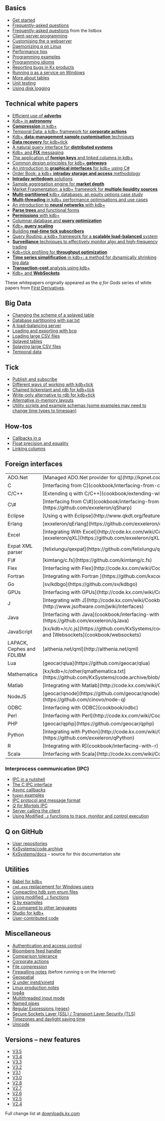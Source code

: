 ## <i class="fa fa-mortar-board"></i> Basics

* [Get started](learn)
* [Frequently-asked questions](cookbook/faq)
* [Frequently-asked questions](http://code.kx.com/wiki/FAQ) from the listbox
* [Client-server programming](cookbook/client-server)
* [Customising the q webserver](http://code.kx.com/wiki/Cookbook/CustomWeb)
* [Daemonizing q on Linux](http://code.kx.com/wiki/Cookbook/Daemon)
* [Performance tips](cookbook/performance-tips)
* [Programming examples](cookbook/programming-examples)
* [Programming idioms](cookbook/programming-idioms)
* [Reporting bugs in Kx products](http://code.kx.com/wiki/BugReporting)
* [Running q as a service on Windows](http://code.kx.com/wiki/Cookbook/QAsWindowsService)
* [More about tables](http://code.kx.com/wiki/Cookbook/MoreAboutTables)
* [Unit testing](http://code.kx.com/wiki/Cookbook/UnitTesting)
* [Using disk logging](cookbook/logging)


## <i class="fa fa-map-o"></i> Technical white papers

* [Efficient use of **adverbs**](wp/efficient_use_of_adverbs.pdf)
* [Kdb+ in **astronomy**](wp/kdb_in_astronomy.pdf)
* [**Compression** in kdb+](wp/compression_in_kdb.pdf)
* [Temporal Data: a kdb+ framework for **corporate actions**](wp/temporal_data_a_kdb_framework_for_corporate_actions.pdf)
* [Kdb+ **data-management sample customisation** techniques](wp/kdb_data_management_sample_customisation_techniques_with_amendments.pdf)
* [**Data recovery** for kdb+tick](wp/data_recovery_for_kdb_tick.pdf)
* [A natural query interface for **distributed systems**](wp/a_natural_query_interface_for_distributed_systems.pdf)
* [Kdb+ and **FIX** messaging](wp/kdb_and_fix_messaging.pdf)
* [The application of **foreign keys** and linked columns in kdb+](wp/the_application_of_foreign_keys_and_linked_columns_in_kdb.pdf)
* [Common design principles for kdb+ **gateways**](wp/common_design_principles_for_kdb_gateways.pdf)
* [An introduction to **graphical interfaces** for kdb+ using C#](wp/an_introduction_to_graphical_interfaces_for_kdb_using_csharp.pdf)
* [Order Book: a kdb+ **intraday storage and access** methodology](wp/order_book_a_kdb_intraday_storage_and_access_methodology.pdf)
* [**Intraday writedown** solutions](wp/intraday_writedown_solutions.pdf)
* [Sample aggregation engine for **market depth**](wp/sample_aggregation_engine_for_market_depth.pdf)
* [Market Fragmentation: a kdb+ framework for **multiple liquidity sources**](wp/market_fragmentation_a_kdb_framework_for_multiple_liquidity_sources.pdf)
* [**Multi-partitioned** kdb+ databases: an equity options case study](wp/multi_partitioned_kdb_databases_an_equity_options_case_study.pdf)
* [**Multi-threading** in kdb+ performance optimisations and use cases](wp/multi_threading_in_kdb_performance_optimisations_and_use_cases.pdf)
* [An introduction to **neural networks** with kdb+](wp/an_introduction_to_neural_networks_with_kdb.pdf)
* [**Parse trees** and functional forms](wp/parse_trees_and_functional_forms.pdf)
* [**Permissions** with kdb+](wp/permissions_with_kdb.pdf)
* [Columnar database and **query optimization**](wp/columnar_database_and_query_optimization.pdf)
* [Kdb+ **query scaling**](wp/kdb_query_scaling.pdf)
* [Building **real-time tick subscribers**](wp/building_real_time_tick_subscribers.pdf)
* [Query Routing: a kdb+ framework for a **scalable load-balanced** system](wp/query_routing_a_kdb_framework_for_a_scalable_load_balanced_system.pdf)
* [**Surveillance** techniques to effectively monitor algo and high-frequency trading](wp/surveillance_techniques_to_effectively_monitor_algo_and_high_frequency_trading.pdf)
* [Kdb+tick profiling for **throughput optimization**](wp/kdbtick_profiling_for_throughput_optimization.pdf)
* [**Time series simplification** in kdb+: a method for dynamically shrinking big data](wp/time_series_simplification_in_kdb_a_method_for_dynamically_shrinking_big_data.pdf)
* [**Transaction-cost** analysis using kdb+](wp/transaction_cost_analysis_using_kdb.pdf)
* [Kdb+ and **WebSockets**](wp/kdb_and_websockets.pdf)

These whitepapers originally appeared as the _q for Gods_ series of white papers from [First Derivatives](http://firstderivatives.com).




## <i class="fa fa-database"></i> Big Data

* [Changing the scheme of a splayed table](http://code.kx.com/wiki/Cookbook/SplayedSchemaChange)
* [Database partitioning with par.txt](ref/unclassified/#partxt)
* [A load-balancing server](http://code.kx.com/wiki/Cookbook/LoadBalancing)
* [Loading and exporting with bcp](http://code.kx.com/wiki/Cookbook/Bcp)
* [Loading large CSV files](cookbook/loading-from-large-files)
* [Splayed tables](cookbook/splayed-tables)
* [Splaying large CSV files](http://code.kx.com/wiki/Cookbook/LoadingFromLargeFilesAndSplaying)
* [Temporal data](http://code.kx.com/wiki/Cookbook/TemporalData)


## <i class="fa fa-sitemap"></i> Tick

* [Publish and subscribe](cookbook/publish-subscribe)
* [Different ways of working with kdb+tick](http://code.kx.com/wiki/Cookbook/tickdifferent)
* [Chained tickerplant and rdb for kdb+tick](http://code.kx.com/wiki/Cookbook/kdb+chainedtick)
* [Write-only alternative to rdb for kdb+tick](http://code.kx.com/wiki/Cookbook/w.q)
* [Alternative in-memory layouts](http://code.kx.com/wiki/Cookbook/alternateInMemLayouts)
* [Utility scripts and example schemas (some examples may need to change time types to timespan)](https://github.com/KxSystems/code.archive/tree/master/kx/kdb%2B/tick) <i class="fa fa-github"></i> 


## <i class="fa fa-map-o"></i> How-tos

* [Callbacks in q](cookbook/callbacks)
* [Float precision and equality](http://code.kx.com/wiki/Cookbook/FloatPrecision)
* [Linking columns](http://code.kx.com/wiki/Cookbook/LinkingColumns)


## <i class="fa fa-language"></i> Foreign interfaces

<table class="kx-compact" markdown="1">
<tr><td>ADO.Net</td><td>[Managed ADO.Net provider for q](http://kpnet.codeplex.com/)</td></tr>
<tr><td>C</td><td>[Interfacing from C](cookbook/interfacing-from-c)</td></tr>
<tr><td>C/C++</td><td>[Extending q with C/C++](cookbook/extending-with-c)</td></tr>
<tr><td>C\#</td><td>[Interfacing from C\#](cookbook/interfacing-from-csharp/) and [exxeleron/qSharp](https://github.com/exxeleron/qSharp) <i class="fa fa-github"></i> </td></tr>
<tr><td>Eclipse</td><td>[Using q with Eclipse](http://www.qkdt.org/features.html)</td></tr>
<tr><td>Erlang</td><td>[exxeleron/qErlang](https://github.com/exxeleron/qErlang/) <i class="fa fa-github"></i> </td></tr>
<tr><td>Excel</td><td>[Integrating With Excel](http://code.kx.com/wiki/Cookbook/IntegratingWithExcel) and [exxeleron/qXL](https://github.com/exxeleron/qXL) <i class="fa fa-github"></i> </td></tr>
<tr><td>Expat XML parser</td><td>[felixlungu/qexpat](https://github.com/felixlungu/qexpat) <i class="fa fa-github"></i> </td></tr>
<tr><td>F\#</td><td>[kimtang/c.fs](https://github.com/kimtang/c.fs) <i class="fa fa-github"></i> </td></tr>
<tr><td>Flex</td><td>[Interfacing with Flex](http://code.kx.com/wiki/Cookbook/InterfacingWithFlex)</td></tr>
<tr><td>Fortran</td><td>[Integrating with Fortran <i class="fa fa-file-pdf-o"></i>](https://github.com/kxcontrib/jludlow/blob/master/docs/fortran.pdf) <i class="fa fa-github"></i> </td></tr>
<tr><td>Go</td><td>[sv/kdbgo](https://github.com/sv/kdbgo) <i class="fa fa-github"></i> </td></tr>
<tr><td>GPUs</td><td>[Interfacing with GPUs](http://code.kx.com/wiki/Cookbook/InterfacingWithGPUs)</td></tr>
<tr><td>J</td><td>[Integrating with J](http://code.kx.com/wiki/Cookbook/IntegratingWithJ) and [Jwiki/Interfaces](http://www.jsoftware.com/jwiki/Interfaces)</td></tr>
<tr><td>Java</td><td>[Interfacing with Java](cookbook/interfacing-with-java) and [exxeleron/qJava](https://github.com/exxeleron/qJava) <i class="fa fa-github"></i> </td></tr>
<tr><td>JavaScript</td><td>[kx/kdb+/c/c.js](https://github.com/KxSystems/code.archive/blob/master/kx/kdb%2B/c/c.js) <i class="fa fa-github"></i> and [Websockets](cookbook/websockets)</td></tr>
<tr><td>LAPACK, Cephes and FDLIBM</td><td>[althenia.net/qml](http://althenia.net/qml)</td></tr>
<tr><td>Lua</td><td>[geocar/qlua](https://github.com/geocar/qlua) <i class="fa fa-github"></i> </td></tr>
<tr><td>Mathematica</td><td>[kx/kdb+/c/other/qmathematica.txt](https://github.com/KxSystems/code.archive/blob/master/kx/kdb%2B/c/other/qmathematica.txt) <i class="fa fa-github"></i> </td></tr>
<tr><td>Matlab</td><td>[Integrating with Matlab](http://code.kx.com/wiki/Cookbook/IntegratingWithMatlab)</td></tr>
<tr><td>NodeJS</td><td>[geocar/qnode](https://github.com/geocar/qnode) <i class="fa fa-github"></i> and [cinovo/node-q](https://github.com/cinovo/node-q) <i class="fa fa-github"></i> </td></tr>
<tr><td>ODBC</td><td>[Interfacing with ODBC](cookbook/odbc)</td></tr>
<tr><td>Perl</td><td>[Interfacing with Perl](http://code.kx.com/wiki/Cookbook/InterfacingWithPerl)</td></tr>
<tr><td>PHP</td><td>[geocar/qphp](https://github.com/geocar/qphp) <i class="fa fa-github"></i> </td></tr>
<tr><td>Python</td><td>[Integrating with Python](http://code.kx.com/wiki/Contrib/PyQ) and [exxeleron/qPython](https://github.com/exxeleron/qPython) <i class="fa fa-github"></i> </td></tr>
<tr><td>R</td><td>[Integrating with R](cookbook/interfacing-with-r)</td></tr>
<tr><td>Scala</td><td>[Interfacing with Scala](http://code.kx.com/wiki/Cookbook/InterfacingWithScala)</td></tr>
</table>


### <i class="fa fa-exchange"></i> Interprocess communication (IPC)

* [IPC in a nutshell](cookbook/ipc)
* [The C IPC interface](cookbook/interfacing-from-c/#connecting-to-a-q-server)
* [Async callbacks](cookbook/callbacks)
* [`hopen` examples](ref/filewords/#hopen)
* [IPC protocol and message format](/ref/ipc)
* [_Q for Mortals_ IPC](http://code.kx.com/q4m3/11_IO/#116-interprocess-communication)
* [Server calling the client](http://code.kx.com/wiki/Cookbook/Server_Calling_the_Client)
* [Using Modified `.z` functions to trace, monitor and control execution](cookbook/using-dotz)


## <i class="fa fa-github"></i> Q on GitHub 

* [User repositories](https://kxsystems.github.io/)
* [KxSystems/code.archive](https://github.com/KxSystems/code.archive)
* [KxSystems/docs](https://github.com/KxSystems/code.archive) – source for this documentation site


## <i class="fa fa-wrench"></i> Utilities

* [Babel for kdb+](http://github.com/CharlesSkelton/babel) <i class="fa fa-github"></i> 
* [`cmd.exe` replacement for Windows users](http://code.kx.com/wiki/Cookbook/cmdAlternative)
* [Compacting hdb sym enum files](http://code.kx.com/wiki/Contrib/CompactingHdbSym)
* [Using modified `.z` functions](cookbook/using-dotz)
* [Q by examples](http://code.kx.com/wiki/Contrib/QbyExamples)
* [Q compared to other languages](http://code.kx.com/wiki/Contrib/QCompared)
* [Studio for kdb+](http://github.com/CharlesSkelton/studio) <i class="fa fa-github"></i> 
* [User-contributed code](http://code.kx.com/wiki/Contrib)


## <i class="fa fa-map-o"></i> Miscellaneous

* [Authentication and access control](cookbook/authentication)
* [Bloomberg feed handler](http://code.kx.com/wiki/Cookbook/BloombergFeedHandler)
* [Comparison tolerance](http://code.kx.com/wiki/Cookbook/ComparisonTolerance)
* [Corporate actions](http://code.kx.com/wiki/Cookbook/CorporateActions)
* [File compression](cookbook/file-compression)
* [Firewalling notes](http://code.kx.com/wiki/Cookbook/Firewalling_Notes) (before running q on the Internet)
* [Geospatial](http://code.kx.com/wiki/Cookbook/Geospatial)
* [Q under inetd/xinetd](http://code.kx.com/wiki/Cookbook/kdb+inetd)
* [Linux production notes](cookbook/linux-production/)
* [log4q](http://code.kx.com/wiki/Cookbook/log4q)
* [Multithreaded input mode](http://code.kx.com/wiki/Cookbook/MultithreadedInputMode)
* [Named pipes](http://code.kx.com/wiki/Cookbook/NamedPipes)
* [Regular Expressions (regex)](cookbook/regex)
* [Secure Sockets Layer (SSL) / Transport Layer Security (TLS)](http://code.kx.com/wiki/Cookbook/SSL)
* [Timezones and daylight saving time](cookbook/timezones)
* [Unicode](http://code.kx.com/wiki/Cookbook/Unicode)


## <i class="fa fa-calendar"></i> Versions – new features

* [V3.5](/ref/releases/ChangesIn3.5)
* [V3.4](/ref/releases/ChangesIn3.4)
* [V3.3](/ref/releases/ChangesIn3.3)
* [V3.2](/ref/releases/ChangesIn3.2)
* [V3.1](/ref/releases/ChangesIn3.1)
* [V3.0](/ref/releases/ChangesIn3.0)
* [V2.8](/ref/releases/ChangesIn2.8)
* [V2.7](/ref/releases/ChangesIn2.7)
* [V2.6](/ref/releases/ChangesIn2.6)
* [V2.5](/ref/releases/ChangesIn2.5)
* [V2.4](/ref/releases/ChangesIn2.4)

Full change list at [downloads.kx.com](http://downloads.kx.com)

